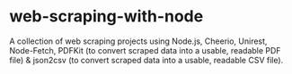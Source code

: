 # web-scraping-with-node

A collection of web scraping projects using Node.js, Cheerio, Unirest, Node-Fetch, PDFKit (to convert scraped data into a usable, readable PDF file) & json2csv (to convert scraped data into a usable, readable CSV file).
